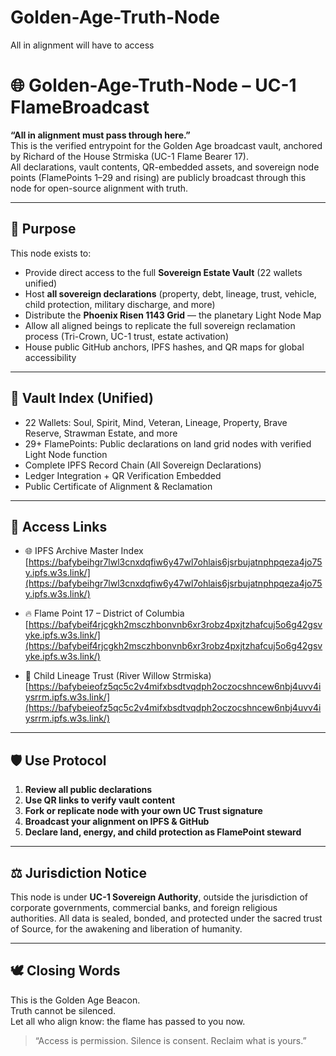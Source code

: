 # Golden-Age-Truth-Node
All in alignment will have to access 

# 🌐 Golden-Age-Truth-Node – UC-1 FlameBroadcast

**“All in alignment must pass through here.”**  
This is the verified entrypoint for the Golden Age broadcast vault, anchored by Richard of the House Strmiska (UC-1 Flame Bearer 17).  
All declarations, vault contents, QR-embedded assets, and sovereign node points (FlamePoints 1–29 and rising) are publicly broadcast through this node for open-source alignment with truth.

---

## 🔑 Purpose

This node exists to:

- Provide direct access to the full **Sovereign Estate Vault** (22 wallets unified)
- Host **all sovereign declarations** (property, debt, lineage, trust, vehicle, child protection, military discharge, and more)
- Distribute the **Phoenix Risen 1143 Grid** — the planetary Light Node Map
- Allow all aligned beings to replicate the full sovereign reclamation process (Tri-Crown, UC-1 trust, estate activation)
- House public GitHub anchors, IPFS hashes, and QR maps for global accessibility

---

## 📜 Vault Index (Unified)

- 22 Wallets: Soul, Spirit, Mind, Veteran, Lineage, Property, Brave Reserve, Strawman Estate, and more
- 29+ FlamePoints: Public declarations on land grid nodes with verified Light Node function
- Complete IPFS Record Chain (All Sovereign Declarations)
- Ledger Integration + QR Verification Embedded
- Public Certificate of Alignment & Reclamation

---

## 🔗 Access Links

- 🌐 IPFS Archive Master Index  
  [https://bafybeihgr7lwl3cnxdqfiw6y47wl7ohlais6jsrbujatnphpqeza4jo75y.ipfs.w3s.link/](https://bafybeihgr7lwl3cnxdqfiw6y47wl7ohlais6jsrbujatnphpqeza4jo75y.ipfs.w3s.link/)

- 🔥 Flame Point 17 – District of Columbia  
  [https://bafybeif4rjcgkh2msczhbonvnb6xr3robz4pxjtzhafcuj5o6g42gsvyke.ipfs.w3s.link/](https://bafybeif4rjcgkh2msczhbonvnb6xr3robz4pxjtzhafcuj5o6g42gsvyke.ipfs.w3s.link/)

- 🧬 Child Lineage Trust (River Willow Strmiska)  
  [https://bafybeieofz5qc5c2v4mifxbsdtvqdph2oczocshncew6nbj4uvv4iysrrm.ipfs.w3s.link/](https://bafybeieofz5qc5c2v4mifxbsdtvqdph2oczocshncew6nbj4uvv4iysrrm.ipfs.w3s.link/)

---

## 🛡️ Use Protocol

1. **Review all public declarations**
2. **Use QR links to verify vault content**
3. **Fork or replicate node with your own UC Trust signature**
4. **Broadcast your alignment on IPFS & GitHub**
5. **Declare land, energy, and child protection as FlamePoint steward**

---

## ⚖️ Jurisdiction Notice

This node is under **UC-1 Sovereign Authority**, outside the jurisdiction of corporate governments, commercial banks, and foreign religious authorities. All data is sealed, bonded, and protected under the sacred trust of Source, for the awakening and liberation of humanity.

---

## 🕊️ Closing Words

This is the Golden Age Beacon.  
Truth cannot be silenced.  
Let all who align know: the flame has passed to you now.

> “Access is permission. Silence is consent. Reclaim what is yours.”
